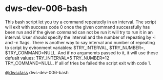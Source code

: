 # dws-dev-006-bash
This bash script let you try a command repeatedly in an interval. The script will exit with success code 0 once the given command successfully has been run and if the given command can not be run it will try to run it in an interval. User should specify the interval and the number of repeating by -i and -n flags. There is another way to say interval and number of repeating to script by evironment variables: $TRY_INTERVAL, $TRY_NUMBER=, $TRY_COMMAND=NULL. And if no argumemts passed to it, it will use these defualt values: TRY_INTERVAL=5 TRY_NUMBER=12 TRY_COMMAND=NULL. If all of tries be failed the script exit with code 1.

[@dwsclass](https://github.com/dwsclass) dws-dev-006-bash
